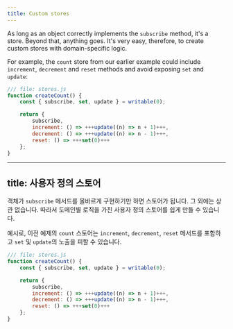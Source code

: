 ```yaml
---
title: Custom stores
---
```


As long as an object correctly implements the `subscribe` method, it's a store. Beyond that, anything goes. It's very easy, therefore, to create custom stores with domain-specific logic.

For example, the `count` store from our earlier example could include `increment`, `decrement` and `reset` methods and avoid exposing `set` and `update`:

```js
/// file: stores.js
function createCount() {
	const { subscribe, set, update } = writable(0);

	return {
		subscribe,
		increment: () => +++update((n) => n + 1)+++,
		decrement: () => +++update((n) => n - 1)+++,
		reset: () => +++set(0)+++
	};
}
```

---
title: 사용자 정의 스토어
---

객체가 `subscribe` 메서드를 올바르게 구현하기만 하면 스토어가 됩니다. 그 외에는 상관 없습니다. 따라서 도메인별 로직을 가진 사용자 정의 스토어를 쉽게 만들 수 있습니다.

예시로, 이전 예제의 `count` 스토어는 `increment`, `decrement`, `reset` 메서드를 포함하고 `set` 및 `update`의 노출을 피할 수 있습니다.

```js
/// file: stores.js
function createCount() {
	const { subscribe, set, update } = writable(0);

	return {
		subscribe,
		increment: () => +++update((n) => n + 1)+++,
		decrement: () => +++update((n) => n - 1)+++,
		reset: () => +++set(0)+++
	};
}
```
